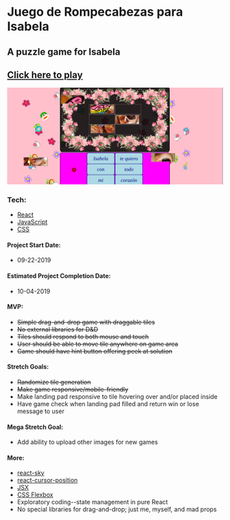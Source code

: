 # Juego de Rompecabezas para Isabela


## A puzzle game for Isabela

## [Click here to play](https://fervent-bassi-ebd484.netlify.com/)

![image](./src/images/appDeIsabela.png)

### Tech:
- [React](https://reactjs.org/)
- [JavaScript](https://developer.mozilla.org/en-US/docs/Web/JavaScript)
- [CSS](https://developer.mozilla.org/en-US/docs/Web/CSS)

#### Project Start Date:
- 09-22-2019

#### Estimated Project Completion Date:
- 10-04-2019

#### MVP:
- ~~Simple drag-and-drop game with draggable tiles~~
- ~~No external libraries for D&D~~
- ~~Tiles should respond to both mouse and touch~~
- ~~User should be able to move tile anywhere on game area~~
- ~~Game should have hint button offering peek at solution~~

#### Stretch Goals:
- ~~Randomize tile generation~~ 
- ~~Make game responsive/mobile-friendly~~
- Make landing pad responsive to tile hovering over and/or placed inside
- Have game check when landing pad filled and return win or lose message to user

#### Mega Stretch Goal:
- Add ability to upload other images for new games

#### More:
- [react-sky](https://www.bypeople.com/sky-animated-background-react-component/)
- [react-cursor-position](https://www.npmjs.com/package/react-cursor-position)
- [JSX](https://jsx.github.io/)
- [CSS Flexbox](https://css-tricks.com/snippets/css/a-guide-to-flexbox/)
- Exploratory coding--state management in pure React
- No special libraries for drag-and-drop; just me, myself, and mad props